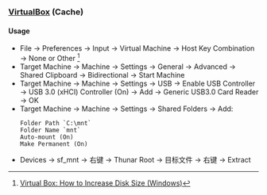 ### [VirtualBox](https://www.virtualbox.org/) (Cache)

#### Usage

- File → Preferences → Input → Virtual Machine → Host Key Combination → None or Other [^1]
- Target Machine → Machine → Settings → General → Advanced → Shared Clipboard → Bidirectional → Start Machine
- Target Machine → Machine → Settings → USB → Enable USB Controller → USB 3.0 (xHCI) Controller (On) → Add → Generic USB3.0 Card Reader → OK
- Target Machine → Machine → Settings → Shared Folders → Add:
	```
	Folder Path `C:\mnt`
	Folder Name `mnt`
	Auto-mount (On)
	Make Permanent (On)
	```
- Devices → sf_mnt → 右键 → Thunar Root → 目标文件 → 右键 → Extract

[^1]: [Virtual Box: How to Increase Disk Size (Windows)](https://www.youtube.com/watch?v=pVjDFBdBQ7I)